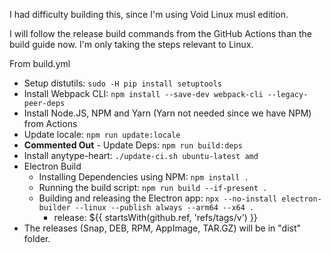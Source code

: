 I had difficulty building this, since I'm using Void Linux musl edition.

I will follow the release build commands from the GitHub Actions than the build guide now. I'm only taking the steps relevant to Linux.

From build.yml

- Setup distutils: `sudo -H pip install setuptools`
- Install Webpack CLI: `npm install --save-dev webpack-cli --legacy-peer-deps`
- Install Node.JS, NPM and Yarn (Yarn not needed since we have NPM) from Actions
- Update locale: `npm run update:locale`
- **Commented Out** - Update Deps: `npm run build:deps`
- Install anytype-heart:  `./update-ci.sh ubuntu-latest amd`
- Electron Build
	- Installing Dependencies using NPM: `npm install .`
	- Running the build script: `npm run build --if-present .`
	- Building and releasing the Electron app: `npx --no-install electron-builder --linux --publish always --arm64 --x64 .`
		- release: ${{ startsWith(github.ref, 'refs/tags/v') }}
- The releases (Snap, DEB, RPM, AppImage, TAR.GZ) will be in "dist" folder.